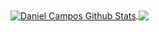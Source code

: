 
<a href="https://github.com/DanielCamposs98/github-readme-stats">
  <img align="center" src="https://github-readme-stats.vercel.app/api?username=DanielCamposs98&show_icons=true&include_all_commits=true&theme=dark" alt="Daniel Campos Github Stats" />
</a>
<a href="https://github.com/DanielCamposs98/github-readme-stats">
  <img align="center" src="https://github-readme-stats.vercel.app/api/top-langs/?username=DanielCamposs98&layout=compact&theme=dark" />
</a>
